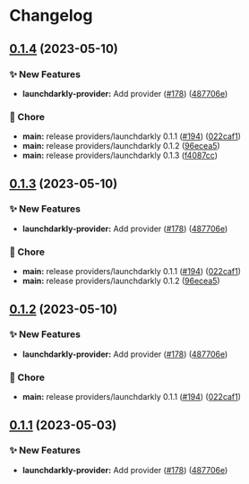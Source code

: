 # Changelog

## [0.1.4](https://github.com/Kavindu-Dodan/go-sdk-contrib/compare/providers/launchdarkly-v0.1.3...providers/launchdarkly/v0.1.4) (2023-05-10)


### ✨ New Features

* **launchdarkly-provider:** Add provider ([#178](https://github.com/Kavindu-Dodan/go-sdk-contrib/issues/178)) ([487706e](https://github.com/Kavindu-Dodan/go-sdk-contrib/commit/487706ec09a85a000edae25abb79b0928262413c))


### 🧹 Chore

* **main:** release providers/launchdarkly 0.1.1 ([#194](https://github.com/Kavindu-Dodan/go-sdk-contrib/issues/194)) ([022caf1](https://github.com/Kavindu-Dodan/go-sdk-contrib/commit/022caf1cf293ce822ac5a4f477300163725a1ac7))
* **main:** release providers/launchdarkly 0.1.2 ([96ecea5](https://github.com/Kavindu-Dodan/go-sdk-contrib/commit/96ecea5e8489dac4520d3a8fd3c1c9eedf4cc7f1))
* **main:** release providers/launchdarkly 0.1.3 ([f4087cc](https://github.com/Kavindu-Dodan/go-sdk-contrib/commit/f4087cc805efbef98b4a64ffacb88e9f53829eea))

## [0.1.3](https://github.com/Kavindu-Dodan/go-sdk-contrib/compare/providers/launchdarkly-v0.1.2...providers/launchdarkly/v0.1.3) (2023-05-10)


### ✨ New Features

* **launchdarkly-provider:** Add provider ([#178](https://github.com/Kavindu-Dodan/go-sdk-contrib/issues/178)) ([487706e](https://github.com/Kavindu-Dodan/go-sdk-contrib/commit/487706ec09a85a000edae25abb79b0928262413c))


### 🧹 Chore

* **main:** release providers/launchdarkly 0.1.1 ([#194](https://github.com/Kavindu-Dodan/go-sdk-contrib/issues/194)) ([022caf1](https://github.com/Kavindu-Dodan/go-sdk-contrib/commit/022caf1cf293ce822ac5a4f477300163725a1ac7))
* **main:** release providers/launchdarkly 0.1.2 ([96ecea5](https://github.com/Kavindu-Dodan/go-sdk-contrib/commit/96ecea5e8489dac4520d3a8fd3c1c9eedf4cc7f1))

## [0.1.2](https://github.com/Kavindu-Dodan/go-sdk-contrib/compare/providers/launchdarkly-v0.1.1...providers/launchdarkly/v0.1.2) (2023-05-10)


### ✨ New Features

* **launchdarkly-provider:** Add provider ([#178](https://github.com/Kavindu-Dodan/go-sdk-contrib/issues/178)) ([487706e](https://github.com/Kavindu-Dodan/go-sdk-contrib/commit/487706ec09a85a000edae25abb79b0928262413c))


### 🧹 Chore

* **main:** release providers/launchdarkly 0.1.1 ([#194](https://github.com/Kavindu-Dodan/go-sdk-contrib/issues/194)) ([022caf1](https://github.com/Kavindu-Dodan/go-sdk-contrib/commit/022caf1cf293ce822ac5a4f477300163725a1ac7))

## [0.1.1](https://github.com/open-feature/go-sdk-contrib/compare/providers/launchdarkly-v0.1.0...providers/launchdarkly/v0.1.1) (2023-05-03)


### ✨ New Features

* **launchdarkly-provider:** Add provider ([#178](https://github.com/open-feature/go-sdk-contrib/issues/178)) ([487706e](https://github.com/open-feature/go-sdk-contrib/commit/487706ec09a85a000edae25abb79b0928262413c))

